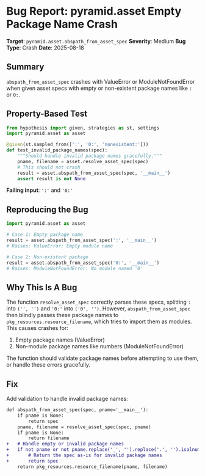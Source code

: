 # Bug Report: pyramid.asset Empty Package Name Crash

**Target**: `pyramid.asset.abspath_from_asset_spec`
**Severity**: Medium
**Bug Type**: Crash
**Date**: 2025-08-18

## Summary

`abspath_from_asset_spec` crashes with ValueError or ModuleNotFoundError when given asset specs with empty or non-existent package names like `:` or `0:`.

## Property-Based Test

```python
from hypothesis import given, strategies as st, settings
import pyramid.asset as asset

@given(st.sampled_from([':', '0:', 'nonexistent:']))
def test_invalid_package_names(spec):
    """Should handle invalid package names gracefully."""
    pname, filename = asset.resolve_asset_spec(spec)
    # This should not crash
    result = asset.abspath_from_asset_spec(spec, '__main__')
    assert result is not None
```

**Failing input**: `':'` and `'0:'`

## Reproducing the Bug

```python
import pyramid.asset as asset

# Case 1: Empty package name
result = asset.abspath_from_asset_spec(':', '__main__')
# Raises: ValueError: Empty module name

# Case 2: Non-existent package
result = asset.abspath_from_asset_spec('0:', '__main__')
# Raises: ModuleNotFoundError: No module named '0'
```

## Why This Is A Bug

The function `resolve_asset_spec` correctly parses these specs, splitting `:` into `('', '')` and `'0:'` into `('0', '')`. However, `abspath_from_asset_spec` then blindly passes these package names to `pkg_resources.resource_filename`, which tries to import them as modules. This causes crashes for:
1. Empty package names (ValueError)
2. Non-module package names like numbers (ModuleNotFoundError)

The function should validate package names before attempting to use them, or handle these errors gracefully.

## Fix

Add validation to handle invalid package names:

```diff
def abspath_from_asset_spec(spec, pname='__main__'):
    if pname is None:
        return spec
    pname, filename = resolve_asset_spec(spec, pname)
    if pname is None:
        return filename
+   # Handle empty or invalid package names
+   if not pname or not pname.replace('_', '').replace('.', '').isalnum():
+       # Return the spec as-is for invalid package names
+       return spec
    return pkg_resources.resource_filename(pname, filename)
```